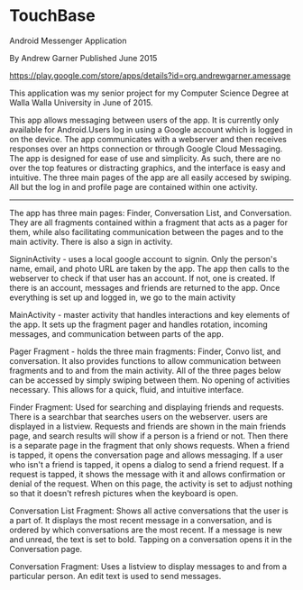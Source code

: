 # TouchBase
Android Messenger Application

By Andrew Garner
Published June 2015

https://play.google.com/store/apps/details?id=org.andrewgarner.amessage

This application was my senior project for my Computer Science Degree at Walla Walla University in June of 2015.

This app allows messaging between users of the app. It is currently only available for Android.Users log in using a Google account which is logged in on the device. The app communicates with a webserver and then receives responses over an https connection or through Google Cloud Messaging. The app is designed for ease of use and simplicity. As such, there are no over the top features or distracting graphics, and the interface is easy and intuitive. The three main pages of the app are all easily accesed by swiping. All but the log in and profile page are contained within one activity. 


--------------------------------------------

The app has three main pages: Finder, Conversation List, and Conversation. They are all fragments contained within a fragment that acts as a pager for them, while also facilitating communication between the pages and to the main activity. There is also a sign in activity.

SigninActivity - uses a local google account to signin. Only the person's name, email, and photo URL are taken by the app. The app then calls to the webserver to check if that user has an account. If not, one is created. If there is an account, messages and friends are returned to the app. Once everything is set up and logged in, we go to the main activity

MainActivity - master activity that handles interactions and key elements of the app. It sets up the fragment pager and handles rotation, incoming messages, and communication between parts of the app. 

Pager Fragment - holds the three main fragments: Finder, Convo list, and conversation. It also provides functions to allow communication between fragments and to and from the main activity. All of the three pages below can be accessed by simply swiping between them. No opening of activities necessary. This allows for a quick, fluid, and intuitive interface.

Finder Fragment: Used for searching and displaying friends and requests. There is a searchbar that searches users on the webserver.  users are displayed in a listview. Requests and friends are shown in the main friends page, and search results will show if a person is a friend or not. Then there is a separate page in the fragment that only shows requests. When a friend is tapped, it opens the conversation page and allows messaging. If a user who isn't a friend is tapped, it opens a dialog to send a friend request. If a request is tapped, it shows the message with it and allows confirmation or denial of the request. When on this page, the activity is set to adjust nothing so that it doesn't refresh pictures when the keyboard is open.

Conversation List Fragment: Shows all active conversations that the user is a part of. It displays the most recent message in a conversation, and is ordered by which conversations are the most recent. If a message is new and unread, the text is set to bold. Tapping on a conversation opens it in the Conversation page.

Conversation Fragment: Uses a listview to display messages to and from a particular person. An edit text is used to send messages.

